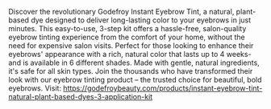 Discover the revolutionary Godefroy Instant Eyebrow Tint, a natural, plant-based dye designed to deliver long-lasting color to your eyebrows in just minutes. This easy-to-use, 3-step kit offers a hassle-free, salon-quality eyebrow tinting experience from the comfort of your home, without the need for expensive salon visits. Perfect for those looking to enhance their eyebrows' appearance with a rich, natural color that lasts up to 4 weeks- and is available in 6 different shades. Made with gentle, natural ingredients, it's safe for all skin types. Join the thousands who have transformed their look with our eyebrow tinting product – the trusted choice for beautiful, bold eyebrows.
Visit: https://godefroybeauty.com/products/instant-eyebrow-tint-natural-plant-based-dyes-3-application-kit
